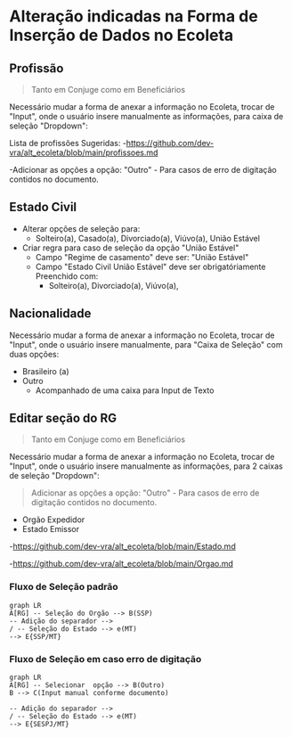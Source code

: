 # Alteração  indicadas na Forma de Inserção de Dados no Ecoleta


## Profissão
 > Tanto em Conjuge como em Beneficiários

Necessário mudar a forma de anexar a informação no Ecoleta, trocar de "Input", onde o usuário insere manualmente as informações, para caixa de seleção "Dropdown":

Lista de profissões Sugeridas:
-https://github.com/dev-vra/alt_ecoleta/blob/main/profissoes.md

-Adicionar as opções a opção: "Outro" - Para casos de erro de digitação contidos no documento.

## Estado Civil
- Alterar opções de seleção para:
	- Solteiro(a), Casado(a), Divorciado(a), Viúvo(a), União Estável
- Criar regra para caso de seleção da opção "União Estável"
	- Campo "Regime de casamento" deve ser: "União Estável"
	- Campo "Estado Civil União Estável" deve ser obrigatóriamente Preenchido com:
		- Solteiro(a), Divorciado(a), Viúvo(a),

## Nacionalidade
Necessário mudar a forma de anexar a informação no Ecoleta, trocar de "Input", onde o usuário insere manualmente, para "Caixa de Seleção" com duas opções:

- Brasileiro (a)
- Outro 
	- Acompanhado de uma caixa para Input de Texto



## Editar seção do RG 
 > Tanto em Conjuge como em Beneficiários

Necessário mudar a forma de anexar a informação no Ecoleta, trocar de "Input", onde o usuário insere manualmente as informações, para 2 caixas de seleção "Dropdown":
> Adicionar as opções a opção: "Outro" - Para casos de erro de digitação contidos no documento.

 - Orgão Expedidor
 - Estado Emissor
   
-https://github.com/dev-vra/alt_ecoleta/blob/main/Estado.md

-https://github.com/dev-vra/alt_ecoleta/blob/main/Orgao.md

### Fluxo de Seleção padrão
```mermaid
graph LR
A[RG] -- Seleção do Orgão --> B(SSP) 
-- Adição do separador --> 
/ -- Seleção do Estado --> e(MT)
--> E{SSP/MT}
```
### Fluxo de Seleção em caso erro de digitação
```mermaid
graph LR
A[RG] -- Selecionar  opção --> B(Outro) 
B --> C(Input manual conforme documento)

-- Adição do separador --> 
/ -- Seleção do Estado --> e(MT)
--> E{SESPJ/MT}
```
